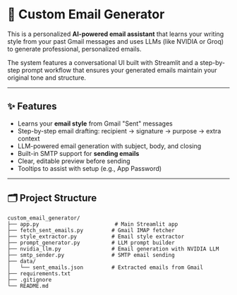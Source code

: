 # 📧 Custom Email Generator

This is a personalized **AI-powered email assistant** that learns your writing style from your past Gmail messages and uses LLMs (like NVIDIA or Groq) to generate professional, personalized emails.

The system features a conversational UI built with Streamlit and a step-by-step prompt workflow that ensures your generated emails maintain your original tone and structure.

---

## ✨ Features

- Learns your **email style** from Gmail "Sent" messages
- Step-by-step email drafting: recipient → signature → purpose → extra context
- LLM-powered email generation with subject, body, and closing
- Built-in SMTP support for **sending emails**
- Clear, editable preview before sending
- Tooltips to assist with setup (e.g., App Password)

---

## 🗂️ Project Structure

```text
custom_email_generator/
├── app.py                        # Main Streamlit app
├── fetch_sent_emails.py         # Gmail IMAP fetcher
├── style_extractor.py           # Email style extractor
├── prompt_generator.py          # LLM prompt builder
├── nvidia_llm.py                # Email generation with NVIDIA LLM
├── smtp_sender.py               # SMTP email sending
├── data/
│   └── sent_emails.json         # Extracted emails from Gmail
├── requirements.txt
├── .gitignore
└── README.md
```

